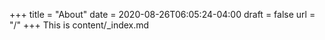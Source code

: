 +++
title = "About"
date = 2020-08-26T06:05:24-04:00
draft = false
url = "/"
+++
This is content/_index.md
